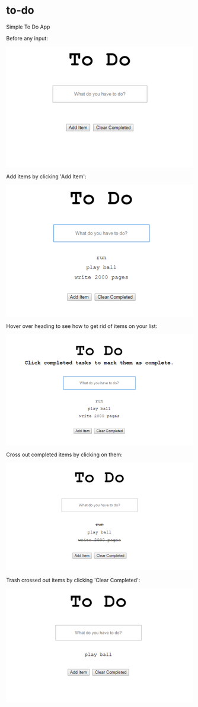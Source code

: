 # to-do
Simple To Do App






Before any input:

![Before Any Input](/resources/images/before-items.png)


Add items by clicking 'Add Item':

![After Adding Items](/resources/images/after-adding-items.png)


Hover over heading to see how to get rid of items on your list:

![Hovering Over Heading](/resources/images/hover-over.png)


Cross out completed items by clicking on them:

![Crossing Out Completed Items](/resources/images/crossed-out.png)


Trash crossed out items by clicking 'Clear Completed':

![Clearing Completed Items](/resources/images/clear-completed.png)